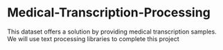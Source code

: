 # Medical-Transcription-Processing
This dataset offers a solution by providing medical transcription samples. We will use text processing libraries to complete this project
